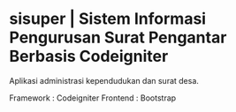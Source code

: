 # sisuper | Sistem Informasi Pengurusan Surat Pengantar Berbasis Codeigniter
Aplikasi administrasi kependudukan dan surat desa.

Framework	: Codeigniter
Frontend	: Bootstrap

